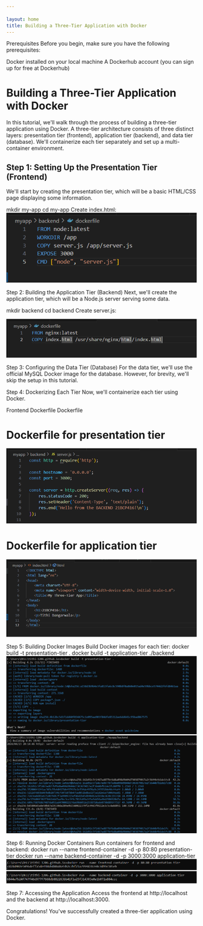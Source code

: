 ```yaml
---

layout: home
title: Building a Three-Tier Application with Docker
---
```

Prerequisites
Before you begin, make sure you have the following prerequisites:

Docker installed on your local machine
A Dockerhub account (you can sign up for free at Dockerhub)

# Building a Three-Tier Application with Docker

In this tutorial, we'll walk through the process of building a three-tier application using Docker. A three-tier architecture consists of three distinct layers: presentation tier (frontend), application tier (backend), and data tier (database). We'll containerize each tier separately and set up a multi-container environment.

## Step 1: Setting Up the Presentation Tier (Frontend)

We'll start by creating the presentation tier, which will be a basic HTML/CSS page displaying some information.

mkdir my-app
cd my-app
Create index.html:
![Alt Text](5.PNG)

Step 2: Building the Application Tier (Backend)
Next, we'll create the application tier, which will be a Node.js server serving some data.

mkdir backend
cd backend
Create server.js:

![Alt Text](6.PNG)

Step 3: Configuring the Data Tier (Database)
For the data tier, we'll use the official MySQL Docker image for the database. However, for brevity, we'll skip the setup in this tutorial.

Step 4: Dockerizing Each Tier
Now, we'll containerize each tier using Docker.

Frontend Dockerfile
Dockerfile
# Dockerfile for presentation tier
![Alt Text](7.PNG)

# Dockerfile for application tier
![Alt Text](8.PNG)

Step 5: Building Docker Images
Build Docker images for each tier:
docker build -t presentation-tier .
docker build -t application-tier ./backend
![Alt Text](1.PNG)
![Alt Text](2.PNG)

Step 6: Running Docker Containers
Run containers for frontend and backend:
docker run --name frontend-container -d -p 80:80 presentation-tier
docker run --name backend-container -d -p 3000:3000 application-tier
![Alt Text](3.PNG)
![Alt Text](4.PNG)

Step 7: Accessing the Application
Access the frontend at http://localhost and the backend at http://localhost:3000.

Congratulations! You've successfully created a three-tier application using Docker.
